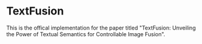# TextFusion
This is the offical implementation for the paper titled "TextFusion: Unveiling the Power of Textual Semantics for Controllable Image Fusion".

